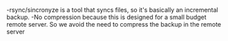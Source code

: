 -rsync/sincronyze is a tool that syncs files, so it's basically an incremental backup.
-No compression because this is designed for a small budget remote server. So we avoid
the need to compress the backup in the remote server
